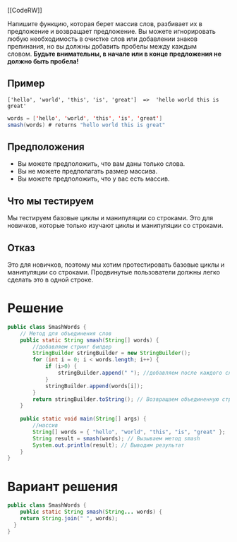 [[CodeRW]]

Напишите функцию, которая берет массив слов, разбивает их в предложение и возвращает предложение. Вы можете игнорировать любую необходимость в очистке слов или добавлении знаков препинания, но вы должны добавить пробелы между каждым словом. **Будьте внимательны, в начале или в конце предложения не должно быть пробела!**

## Пример

```
['hello', 'world', 'this', 'is', 'great']  =>  'hello world this is great'
```

```java ignore
words = ['hello', 'world', 'this', 'is', 'great']
smash(words) # returns "hello world this is great"
```

## Предположения

- Вы можете предположить, что вам даны только слова.
- Вы не можете предполагать размер массива.
- Вы можете предположить, что у вас есть массив.

## Что мы тестируем

Мы тестируем базовые циклы и манипуляции со строками. Это для новичков, которые только изучают циклы и манипуляции со строками.

## Отказ

Это для новичков, поэтому мы хотим протестировать базовые циклы и манипуляции со строками. Продвинутые пользователи должны легко сделать это в одной строке.


# Решение
  
```java ignore
public class SmashWords {  
    // Метод для объединения слов  
    public static String smash(String[] words) {  
        //добавляем стринг билдер  
        StringBuilder stringBuilder = new StringBuilder();  
        for (int i = 0; i < words.length; i++) {  
            if (i>0) {  
                stringBuilder.append(" "); //добавляем после каждого слова пробел  
            }  
            stringBuilder.append(words[i]);  
        }  
        return stringBuilder.toString(); // Возвращаем объединенную строку  
    }  
    
    public static void main(String[] args) {  
        //массив  
        String[] words = { "hello", "world", "this", "is", "great" };  
        String result = smash(words); // Вызываем метод smash  
        System.out.println(result); // Выводим результат  
    }  
}
```


# Вариант решения

```java ignore
public class SmashWords {
	public static String smash(String... words) {
    return String.join(" ", words);
  }
}
```